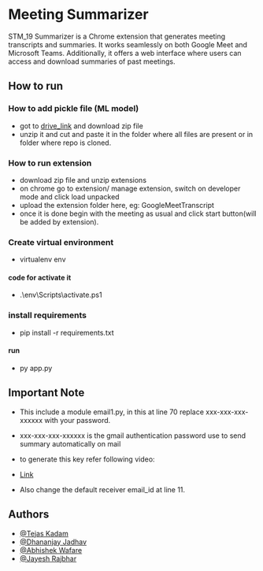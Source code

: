 
# Meeting Summarizer

STM_19 Summarizer is a Chrome extension that generates meeting transcripts and summaries. It works seamlessly on both Google Meet and Microsoft Teams. Additionally, it offers a web interface where users can access and download summaries of past meetings.

## How to run

### How to add pickle file (ML model)
- got to [drive_link](https://drive.google.com/file/d/1RO6grOqxrBPxxGWhv842ajJlOAnmIJs-/view?usp=share_link) and download zip file
- unzip it and cut and paste it in the folder where all files are present or in folder where repo is cloned.

### How to run extension
- download zip file and unzip extensions
- on chrome go to extension/ manage extension, switch on developer mode and click load unpacked
- upload the extension folder here, eg:  GoogleMeetTranscript
- once it is done begin with the meeting as usual and click start button(will be added by extension).

### Create virtual environment
- virtualenv env
#### code for activate it
- .\env\Scripts\activate.ps1

### install requirements
- pip install -r requirements.txt

#### run
- py app.py

## Important Note
- This include a module email1.py, in this at line 70 replace xxx-xxx-xxx-xxxxxx with your password.
- xxx-xxx-xxx-xxxxxx is the gmail authentication password use to send summary automatically on mail
- to generate this key refer following video:
- [Link](https://youtu.be/g_j6ILT-X0k)

- Also change the default receiver email_id at line 11.

## Authors

- [@Tejas Kadam](https://github.com/kadam77)
- [@Dhananjay Jadhav](https://github.com/dkjadhav-28)
- [@Abhishek Wafare](https://github.com/AbhishekWafare)
- [@Jayesh Rajbhar](https://github.com/kevinrotern)

